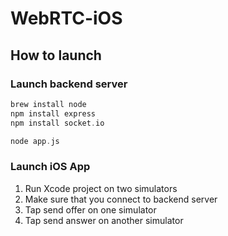 # WebRTC-iOS

## How to launch

### Launch backend server
```swift
brew install node
npm install express
npm install socket.io

node app.js
```

### Launch iOS App

1. Run Xcode project on two simulators
2. Make sure that you connect to backend server
3. Tap send offer on one simulator
4. Tap send answer on another simulator
